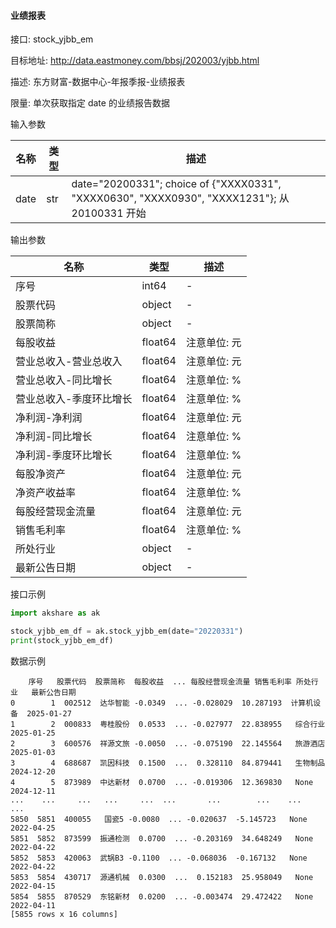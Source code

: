 #### 业绩报表

接口: stock_yjbb_em

目标地址: http://data.eastmoney.com/bbsj/202003/yjbb.html

描述: 东方财富-数据中心-年报季报-业绩报表

限量: 单次获取指定 date 的业绩报告数据

输入参数

| 名称   | 类型  | 描述                                                                                         |
|------|-----|--------------------------------------------------------------------------------------------|
| date | str | date="20200331"; choice of {"XXXX0331", "XXXX0630", "XXXX0930", "XXXX1231"}; 从 20100331 开始 |

输出参数

| 名称           | 类型      | 描述      |
|--------------|---------|---------|
| 序号           | int64   | -       |
| 股票代码         | object  | -       |
| 股票简称         | object  | -       |
| 每股收益         | float64 | 注意单位: 元 |
| 营业总收入-营业总收入  | float64 | 注意单位: 元 |
| 营业总收入-同比增长   | float64 | 注意单位: % |
| 营业总收入-季度环比增长 | float64 | 注意单位: % |
| 净利润-净利润      | float64 | 注意单位: 元 |
| 净利润-同比增长     | float64 | 注意单位: % |
| 净利润-季度环比增长   | float64 | 注意单位: % |
| 每股净资产        | float64 | 注意单位: 元 |
| 净资产收益率       | float64 | 注意单位: % |
| 每股经营现金流量     | float64 | 注意单位: 元 |
| 销售毛利率        | float64 | 注意单位: % |
| 所处行业         | object  | -       |
| 最新公告日期       | object  | -       |

接口示例

```python
import akshare as ak

stock_yjbb_em_df = ak.stock_yjbb_em(date="20220331")
print(stock_yjbb_em_df)
```

数据示例

```
    序号   股票代码  股票简称  每股收益  ... 每股经营现金流量 销售毛利率 所处行业   最新公告日期
0        1  002512  达华智能 -0.0349  ... -0.028029  10.287193  计算机设备  2025-01-27
1        2  000833  粤桂股份  0.0533  ... -0.027977  22.838955   综合行业  2025-01-25
2        3  600576  祥源文旅 -0.0050  ... -0.075190  22.145564   旅游酒店  2025-01-03
3        4  688687  凯因科技  0.1500  ...  0.328110  84.879441   生物制品  2024-12-20
4        5  873989  中达新材  0.0700  ... -0.019306  12.369830   None  2024-12-11
...    ...     ...   ...     ...  ...       ...        ...    ...         ...
5850  5851  400055   国瓷5 -0.0080  ... -0.020637  -5.145723   None  2022-04-25
5851  5852  873599  振通检测  0.0700  ... -0.203169  34.648249   None  2022-04-22
5852  5853  420063  武锅B3 -0.1100  ... -0.068036  -0.167132   None  2022-04-22
5853  5854  430717  源通机械  0.0300  ...  0.152183  25.958049   None  2022-04-15
5854  5855  870529  东铭新材  0.0200  ... -0.003474  29.472422   None  2022-04-11
[5855 rows x 16 columns]
```
